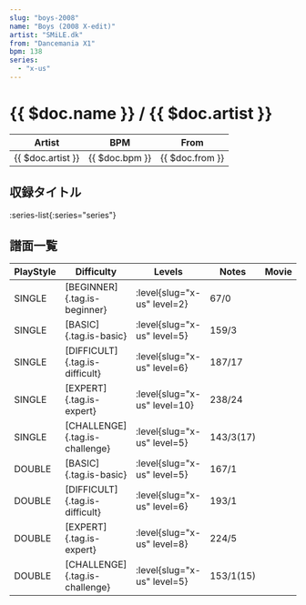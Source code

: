 ```yaml
---
slug: "boys-2008"
name: "Boys (2008 X-edit)"
artist: "SMiLE.dk"
from: "Dancemania X1"
bpm: 138
series:
  - "x-us"
---
```


# {{ $doc.name }} / {{ $doc.artist }}

|Artist|BPM|From|
|------|---|----|
|{{ $doc.artist }}|{{ $doc.bpm }}|{{ $doc.from }}|

## 収録タイトル

:series-list{:series="series"}

## 譜面一覧

|PlayStyle|Difficulty|Levels|Notes|Movie|
|---------|----------|------|-----|-----|
|SINGLE|[BEGINNER]{.tag.is-beginner}|<div class="field is-grouped is-grouped-multiline"> :level{slug="x-us" level=2}</div>|67/0||
|SINGLE|[BASIC]{.tag.is-basic}|<div class="field is-grouped is-grouped-multiline"> :level{slug="x-us" level=5}</div>|159/3||
|SINGLE|[DIFFICULT]{.tag.is-difficult}|<div class="field is-grouped is-grouped-multiline"> :level{slug="x-us" level=6}</div>|187/17||
|SINGLE|[EXPERT]{.tag.is-expert}|<div class="field is-grouped is-grouped-multiline"> :level{slug="x-us" level=10}</div>|238/24||
|SINGLE|[CHALLENGE]{.tag.is-challenge}|<div class="field is-grouped is-grouped-multiline"> :level{slug="x-us" level=5}</div>|143/3(17)||
|DOUBLE|[BASIC]{.tag.is-basic}|<div class="field is-grouped is-grouped-multiline"> :level{slug="x-us" level=5}</div>|167/1||
|DOUBLE|[DIFFICULT]{.tag.is-difficult}|<div class="field is-grouped is-grouped-multiline"> :level{slug="x-us" level=6}</div>|193/1||
|DOUBLE|[EXPERT]{.tag.is-expert}|<div class="field is-grouped is-grouped-multiline"> :level{slug="x-us" level=8}</div>|224/5||
|DOUBLE|[CHALLENGE]{.tag.is-challenge}|<div class="field is-grouped is-grouped-multiline"> :level{slug="x-us" level=5}</div>|153/1(15)||

